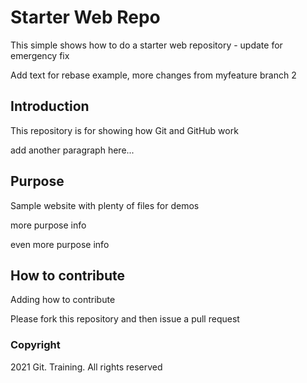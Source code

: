 # Starter Web Repo

This simple shows how to do a starter web repository - update for emergency fix

Add text for rebase example, more changes from myfeature branch 2

## Introduction

This repository is for showing how Git and GitHub work

add another paragraph here...

## Purpose

Sample website with plenty of files for demos

more purpose info

even more purpose info

## How to contribute

Adding how to contribute

Please fork this repository and then issue a pull request

### Copyright

2021 Git. Training. All rights reserved